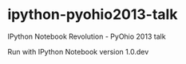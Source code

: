 ipython-pyohio2013-talk
=======================

IPython Notebook Revolution - PyOhio 2013 talk

Run with IPython Notebook version 1.0.dev

